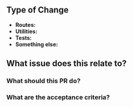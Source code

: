 ## Type of Change
<!-- What part of the source are you modifying? Remove the irrelevant options. -->

- **Routes:** <!-- Please specify what routes have been changed, if any -->
- **Utilities:** <!-- Please list out the utilities that have been modified, if any -->
- **Tests:** <!-- Please specify the tests that have been changed in the suite, if any -->
- **Something else:** <!-- If you changed something else, list it here -->

## What issue does this relate to?
<!-- Use a GitHub keyword ('resolves #xx', 'fixes #xx', 'closes #xx')
      to automatically close the relevant issue. -->
<!-- If this pull request changes how a route behaves, there should be a related PR
      on the static-website repository to update the API documentation. -->

### What should this PR do?
<!-- Write a quick bullet point summary of the changes this PR should be making. -->

### What are the acceptance criteria?
<!-- Write a list of what should reviewers be checking before they approve this PR. -->
<!-- If there are UI changes, include before and after screenshots in a table for comparison. -->
